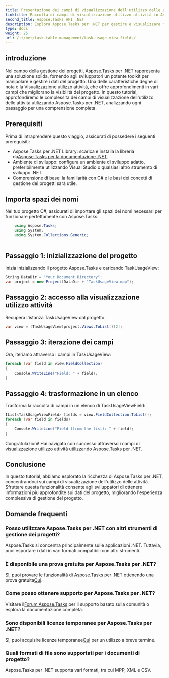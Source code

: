 ```yaml
---
title: Presentazione dei campi di visualizzazione dell'utilizzo delle attività in Aspose.Tasks
linktitle: Raccolta di campi di visualizzazione utilizzo attività in Aspose.Tasks
second_title: Aspose.Tasks API .NET
description: Esplora Aspose.Tasks per .NET per gestire e visualizzare facilmente i dati del progetto. Immergiti nei campi di visualizzazione dell'utilizzo delle attività per ottenere informazioni dettagliate sul progetto.
type: docs
weight: 25
url: /it/net/task-table-management/task-usage-view-fields/
---
```

## introduzione
Nel campo della gestione dei progetti, Aspose.Tasks per .NET rappresenta una soluzione solida, fornendo agli sviluppatori un potente toolkit per manipolare e gestire i dati del progetto. Una delle caratteristiche degne di nota è la Visualizzazione utilizzo attività, che offre approfondimenti in vari campi che migliorano la visibilità del progetto. In questo tutorial, approfondiremo le complessità dei campi di visualizzazione dell'utilizzo delle attività utilizzando Aspose.Tasks per .NET, analizzando ogni passaggio per una comprensione completa.
## Prerequisiti
Prima di intraprendere questo viaggio, assicurati di possedere i seguenti prerequisiti:
-  Aspose.Tasks per .NET Library: scarica e installa la libreria da[Aspose.Tasks per la documentazione .NET](https://reference.aspose.com/tasks/net/).
- Ambiente di sviluppo: configura un ambiente di sviluppo adatto, preferibilmente utilizzando Visual Studio o qualsiasi altro strumento di sviluppo .NET.
- Comprensione di base: la familiarità con C# e le basi dei concetti di gestione dei progetti sarà utile.
## Importa spazi dei nomi
Nel tuo progetto C#, assicurati di importare gli spazi dei nomi necessari per funzionare perfettamente con Aspose.Tasks:
```csharp
    using Aspose.Tasks;
    using System;
    using System.Collections.Generic;
    
```
## Passaggio 1: inizializzazione del progetto
Inizia inizializzando il progetto Aspose.Tasks e caricando TaskUsageView:
```csharp
String DataDir = "Your Document Directory";
var project = new Project(DataDir + "TaskUsageView.mpp");
```
## Passaggio 2: accesso alla visualizzazione utilizzo attività
Recupera l'istanza TaskUsageView dal progetto:
```csharp
var view = (TaskUsageView)project.Views.ToList()[2];
```
## Passaggio 3: iterazione dei campi
Ora, iteriamo attraverso i campi in TaskUsageView:
```csharp
foreach (var field in view.FieldCollection)
{
    Console.WriteLine("Field: " + field);
}
```
## Passaggio 4: trasformazione in un elenco
Trasforma la raccolta di campi in un elenco di TaskUsageViewField:
```csharp
IList<TaskUsageViewField> fields = view.FieldCollection.ToList();
foreach (var field in fields)
{
    Console.WriteLine("Field (from the list): " + field);
}
```
Congratulazioni! Hai navigato con successo attraverso i campi di visualizzazione utilizzo attività utilizzando Aspose.Tasks per .NET.
## Conclusione
In questo tutorial, abbiamo esplorato la ricchezza di Aspose.Tasks per .NET, concentrandoci sui campi di visualizzazione dell'utilizzo delle attività. Sfruttare questa funzionalità consente agli sviluppatori di ottenere informazioni più approfondite sui dati del progetto, migliorando l'esperienza complessiva di gestione del progetto.
## Domande frequenti
### Posso utilizzare Aspose.Tasks per .NET con altri strumenti di gestione dei progetti?
Aspose.Tasks si concentra principalmente sulle applicazioni .NET. Tuttavia, puoi esportare i dati in vari formati compatibili con altri strumenti.
### È disponibile una prova gratuita per Aspose.Tasks per .NET?
 Sì, puoi provare le funzionalità di Aspose.Tasks per .NET ottenendo una prova gratuita[Qui](https://releases.aspose.com/).
### Come posso ottenere supporto per Aspose.Tasks per .NET?
 Visitare il[Forum Aspose.Tasks](https://forum.aspose.com/c/tasks/15) per il supporto basato sulla comunità o esplora la documentazione completa.
### Sono disponibili licenze temporanee per Aspose.Tasks per .NET?
 Sì, puoi acquisire licenze temporanee[Qui](https://purchase.aspose.com/temporary-license/) per un utilizzo a breve termine.
### Quali formati di file sono supportati per i documenti di progetto?
Aspose.Tasks per .NET supporta vari formati, tra cui MPP, XML e CSV.